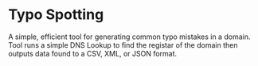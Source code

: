 # Typo Spotting
A simple, efficient tool for generating common typo mistakes in a domain. Tool runs a simple DNS Lookup to find the registar of the domain then outputs data found to a CSV, XML, or JSON format.
